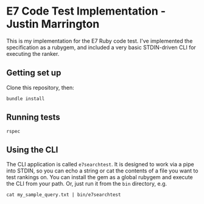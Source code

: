 # E7 Code Test Implementation - Justin Marrington

This is my implementation for the E7 Ruby code test. I've implemented the specification as a rubygem, and included a very basic
STDIN-driven CLI for executing the ranker.

## Getting set up

Clone this repository, then:

```
bundle install
```

## Running tests

```
rspec
```

## Using the CLI

The CLI application is called `e7searchtest`. It is designed to work via a pipe into STDIN, so you can echo a string or cat the contents of a
file you want to test rankings on.
You can install the gem as a global rubygem and execute the CLI from your path. Or, just run it from the `bin` directory, e.g.

```
cat my_sample_query.txt | bin/e7searchtest
```
